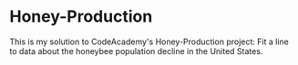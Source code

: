 # Honey-Production
This is my solution to CodeAcademy's Honey-Production project: Fit a line to data about the honeybee population decline in the United States.
